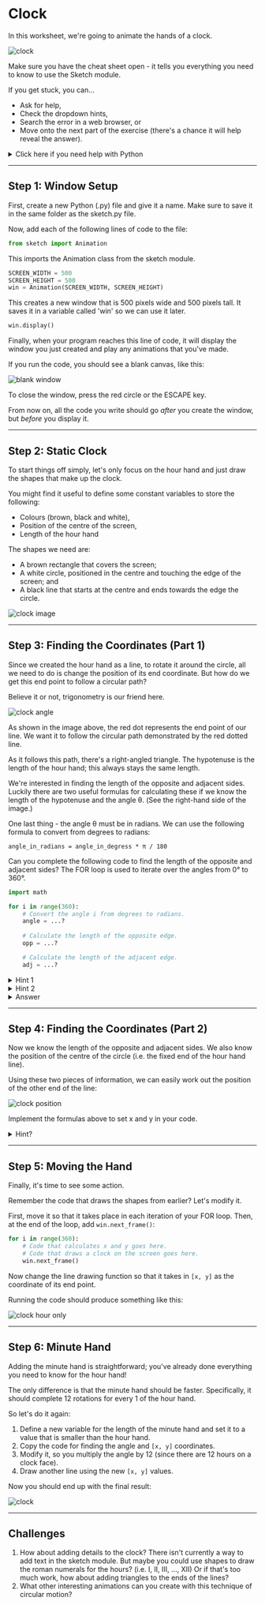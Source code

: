 # Clock

In this worksheet, we're going to animate the hands of a clock.

![clock](../../.data/clock.gif)

Make sure you have the cheat sheet open - it tells you everything you need to know to use the Sketch module.

If you get stuck, you can...
* Ask for help,
* Check the dropdown hints,
* Search the error in a web browser, or
* Move onto the next part of the exercise
  (there's a chance it will help reveal the answer).

<details>
    <summary>Click here if you need help with Python</summary>

The following resources may be useful for this worksheet:
* [variables](https://www.w3schools.com/python/python_variables.asp)
* [arrays (lists)](https://www.w3schools.com/python/python_lists.asp)
* [math module (particularly `math.cos()`, `math.sin()` and `math.pi`)](https://www.w3schools.com/python/module_math.asp)
* [for loops](https://www.w3schools.com/python/python_for_loops.asp)
</details>


---

## Step 1: Window Setup

First, create a new Python (.py) file and give it a name.
Make sure to save it in the same folder as the sketch.py file.

Now, add each of the following lines of code to the file:

```python
from sketch import Animation
```

This imports the Animation class from the sketch module.

```python
SCREEN_WIDTH = 500
SCREEN_HEIGHT = 500
win = Animation(SCREEN_WIDTH, SCREEN_HEIGHT)
```

This creates a new window that is 500 pixels wide and 500 pixels tall.
It saves it in a variable called 'win' so we can use it later.

```python
win.display()
```

Finally, when your program reaches this line of code, it will display the window you just created 
and play any animations that you've made. 

If you run the code, you should see a blank canvas, like this:

![blank window](../../.data/blank_window.png)

To close the window, press the red circle or the ESCAPE key.

From now on, all the code you write should go _after_ you create the window, but _before_ you display it.


---

## Step 2: Static Clock

To start things off simply, let's only focus on the hour hand and just draw the shapes that make up the clock.

You might find it useful to define some constant variables to store the following:
* Colours (brown, black and white),
* Position of the centre of the screen,
* Length of the hour hand

The shapes we need are:
* A brown rectangle that covers the screen;
* A white circle, positioned in the centre and touching the edge of the screen; and
* A black line that starts at the centre and ends towards the edge the circle.

![clock image](../../.data/clock_image.JPEG)


---

## Step 3: Finding the Coordinates (Part 1)

Since we created the hour hand as a line, to rotate it around the circle, all we need to do is change the position of its end coordinate.
But how do we get this end point to follow a circular path?

Believe it or not, trigonometry is our friend here.

![clock angle](../../.data/clock_angle.jpg)

As shown in the image above, the red dot represents the end point of our line.
We want it to follow the circular path demonstrated by the red dotted line.

As it follows this path, there's a right-angled triangle.
The hypotenuse is the length of the hour hand; this always stays the same length.

We're interested in finding the length of the opposite and adjacent sides.
Luckily there are two useful formulas for calculating these if we know the length of the hypotenuse and the angle θ.
(See the right-hand side of the image.)

One last thing - the angle θ must be in radians.
We can use the following formula to convert from degrees to radians:

```
angle_in_radians = angle_in_degress * π / 180
```

Can you complete the following code to find the length of the opposite and adjacent sides?
The FOR loop is used to iterate over the angles from 0° to 360°.

```python
import math

for i in range(360):
    # Convert the angle i from degrees to radians.
    angle = ...?
    
    # Calculate the length of the opposite edge.
    opp = ...?

    # Calculate the length of the adjacent edge.
    adj = ...?
```

<details>
  <summary>Hint 1</summary>

You can either type in π approximately:

```python
pi = 3.14
```

Or use the math library's inbuilt value:

```python
import math

pi = math.pi
```
</details>

<details>
  <summary>Hint 2</summary>

The math library also has an inbuilt function for `sin(x)`:

```python
import math

y = math.sin(x)
```
</details>

<details>
  <summary>Answer</summary>

`HOUR_LENGTH` is a constant that stores the length of the hour hand.

```python
import math

for i in range(360):
    angle = i * math.pi / 180
    opp = HOUR_LENGTH * math.sin(angle)
    adj = HOUR_LENGTH * math.cos(angle)
```
</details>


---

## Step 4: Finding the Coordinates (Part 2)

Now we know the length of the opposite and adjacent sides.
We also know the position of the centre of the circle (i.e. the fixed end of the hour hand line).

Using these two pieces of information, we can easily work out the position of the other end of the line:

![clock position](../../.data/clock_position.jpg)

Implement the formulas above to set x and y in your code.

<details>
  <summary>Hint?</summary>

```
FOR i = 0 TO 360
  angle = i * π / 180
  opp = HOUR_LENGTH * sin(angle)
  adj = HOUR_LENGTH * cos(angle)
  x = CENTRE[0] + opp
  y = CENTRE[1] - adj
```
</details>


---

## Step 5: Moving the Hand

Finally, it's time to see some action.

Remember the code that draws the shapes from earlier?
Let's modify it.

First, move it so that it takes place in each iteration of your FOR loop.
Then, at the end of the loop, add `win.next_frame()`:

```python
for i in range(360):
    # Code that calculates x and y goes here.
    # Code that draws a clock on the screen goes here.
    win.next_frame()
```

Now change the line drawing function so that it takes in `[x, y]` as the coordinate of its end point.

Running the code should produce something like this:

![clock hour only](../../.data/clock_hour_only.gif)


---

## Step 6: Minute Hand

Adding the minute hand is straightforward; you've already done everything you need to know for the hour hand!

The only difference is that the minute hand should be faster.
Specifically, it should complete 12 rotations for every 1 of the hour hand.

So let's do it again:

1. Define a new variable for the length of the minute hand and set it to a value that is smaller than the hour hand.
2. Copy the code for finding the angle and `[x, y]` coordinates.
3. Modify it, so you multiply the angle by 12 (since there are 12 hours on a clock face).
4. Draw another line using the new `[x, y]` values.

Now you should end up with the final result:

![clock](../../.data/clock.gif)


---

## Challenges

1. How about adding details to the clock?
There isn't currently a way to add text in the sketch module.
But maybe you could use shapes to draw the roman numerals for the hours?
(i.e. I, II, III, ..., XII)
Or if that's too much work, how about adding triangles to the ends of the lines?
2. What other interesting animations can you create with this technique of circular motion?
